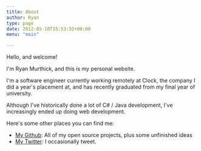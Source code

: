 ```yaml
---
title: About
author: Ryan
type: page
date: 2012-05-10T15:53:52+00:00
menu: "main"

---
```

Hello, and welcome!

I'm Ryan Murthick, and this is my personal website.

I'm a software engineer currently working remotely at Clock, the company I did 
a year's placement at, and has recently graduated from my final year of university.

Although I've historically done a lot of C# / Java development, I've increasingly
ended up doing web development.

Here's some other places you can find me:

  * [My Github](http://github.com/rymate1234): All of my open source projects, plus some unfinished ideas
  * [My Twitter](http://twitter.com/rymate1234): I occasionally tweet.


